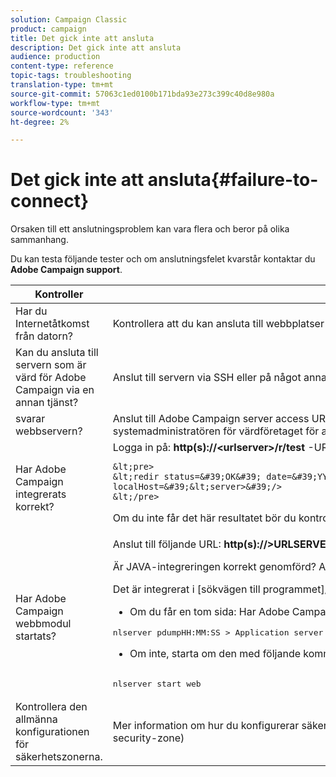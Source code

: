 ```yaml
---
solution: Campaign Classic
product: campaign
title: Det gick inte att ansluta
description: Det gick inte att ansluta
audience: production
content-type: reference
topic-tags: troubleshooting
translation-type: tm+mt
source-git-commit: 57063c1ed0100b171bda93e273c399c40d8e980a
workflow-type: tm+mt
source-wordcount: '343'
ht-degree: 2%

---
```



# Det gick inte att ansluta{#failure-to-connect}

Orsaken till ett anslutningsproblem kan vara flera och beror på olika sammanhang.

Du kan testa följande tester och om anslutningsfelet kvarstår kontaktar du **Adobe Campaign support**.



<table> 
 <thead> 
  <tr> 
   <th>Kontroller<br /> </th> 
   <th>Upplösning<br /> </th> 
  </tr> 
 </thead> 
 <tbody> 
  <tr> 
   <td>Har du Internetåtkomst från datorn?</td> 
   <td>Kontrollera att du kan ansluta till webbplatser på Internet (till exempel). Om du inte kan ansluta finns problemet på datorn. Kontakta systemadministratören.</td>
  </tr>
  <tr> 
   <td>Kan du ansluta till servern som är värd för Adobe Campaign via en annan tjänst?</td> 
   <td>Anslut till servern via SSH eller på något annat sätt. Om detta inte är möjligt har värdföretaget ett problem. Kontakta systemadministratören.</td>
  </tr>
  <tr> 
   <td>svarar webbservern?</td> 
   <td>Anslut till Adobe Campaign server access URL med en webbläsare: <b>http(s):// &lt;urlserver&gt;</b>. Om den inte svarar stoppas webbservern på datorn. Kontakta systemadministratören för värdföretaget för att starta om tjänsten.</td>
  </tr>
  <tr> 
   <td>Har Adobe Campaign integrerats korrekt?</td> 
   <td>Logga in på: <b>http(s)://&lt;urlserver&gt;/r/test</b> -URL. Servern ska returnera följande typ av meddelande:

    &lt;pre>
    &lt;redir status=&#39;OK&#39; date=&#39;YYY/MM/DD HH:MM:SS&#39; build=&#39;XXXX&#39; host=&#39;&lt;hostname>&#39; localHost=&#39;&lt;server>&#39;/>
    &lt;/pre>
Om du inte får det här resultatet bör du kontrollera i webbserverkonfigurationen att integreringen beaktas.</td>
</tr>
  <tr> 
   <td>Har Adobe Campaign webbmodul startats?</td> 
   <td>Anslut till följande URL: <b>http(s)://&gt;URLSERVER&lt;/nl/jsp/logon.jsp</b>* Om du får ett Tomcat Java-fel:

Är JAVA-integreringen korrekt genomförd? Adobe Campaign kräver SUN JDK.

Det är integrerat i [sökvägen till programmet]/nl6/customer.sh

* Om du får en tom sida:
Har Adobe Campaign webbmodul startats? Du bör få:

<pre>
nlserver pdumpHH:MM:SS &gt; Application server for Adobe Campaign Classic (7.X YY.R build XXX@SHA1) of DD/MM/YYYY[...]web@default (27515) - 55.2 Mb[...]
</pre>
* Om inte, starta om den med följande kommando:

<pre>        
nlserver start web
</pre>
</td>
</tr>
  <tr>
  	<td>Kontrollera den allmänna konfigurationen för säkerhetszonerna.</td>
  	<td>Mer information om hur du konfigurerar säkerhetszoner finns i [det här avsnittet](../../installation/using/configuring-campaign-server.md#defining-security-zone)</td>
  </tr>
 </tbody> 
</table>
